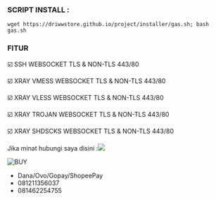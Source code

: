 

### SCRIPT INSTALL : 
<pre><code>wget https://driwwstore.github.io/project/installer/gas.sh; bash gas.sh
</code></pre>

### FITUR
☑️ SSH WEBSOCKET TLS & NON-TLS 443/80

☑️ XRAY VMESS WEBSOCKET TLS & NON-TLS 443/80

☑️ XRAY VLESS WEBSOCKET TLS & NON-TLS 443/80

☑️ XRAY TROJAN WEBSOCKET TLS & NON-TLS 443/80

☑️ XRAY SHDSCKS WEBSOCKET TLS & NON-TLS 443/80

Jika minat hubungi saya disini :<a href="https://t.me/driwwvpn" target=”_blank”><img src="https://img.shields.io/static/v1?style=for-the-badge&logo=Telegram&label=Telegram&message=Click%20Here&color=blue"></a><br>

![BUY](https://github.com/driwwstore/project/raw/main/BUY.png)
- Dana/Ovo/Gopay/ShopeePay
 - 081211356037
 - 081462254755
